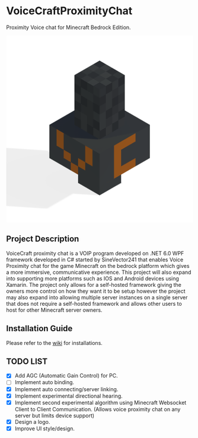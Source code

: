 # VoiceCraftProximityChat

Proximity Voice chat for Minecraft Bedrock Edition.

![VoiceCraft](./VoiceCraft.Mobile/VoiceCraft.Mobile.Android/Resources/drawable/vc.png)

## Project Description
VoiceCraft proximity chat is a VOIP program developed on .NET 6.0 WPF framework developed in C# started by SineVector241 that enables Voice Proximity chat for the game Minecraft on the bedrock platform which gives a more immersive, communicative experience. This project will also expand into supporting more platforms such as IOS and Android devices using Xamarin. The project only allows for a self-hosted framework giving the owners more control on how they want it to be setup however the project may also expand into allowing multiple server instances on a single server that does not require a self-hosted framework and allows other users to host for other Minecraft server owners.

## Installation Guide
Please refer to the [wiki](https://github.com/SineVector241/VoiceCraft-MCBE_Proximity_Chat/wiki) for installations.

## TODO LIST
- [x] Add AGC (Automatic Gain Control) for PC.
- [ ] Implement auto binding.
- [x] Implement auto connecting/server linking.
- [x] Implement experimental directional hearing.
- [x] Implement second experimental algorithm using Minecraft Websocket Client to Client Communication. (Allows voice proximity chat on any server but limits device support)
- [x] Design a logo.
- [x] Improve UI style/design.
